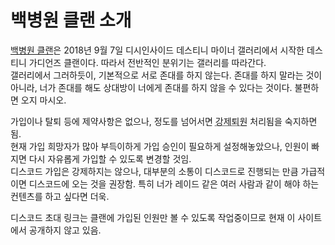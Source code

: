 ﻿# 백병원 클랜 소개
[백병원 클랜](https://www.bungie.net/ko/ClanV2?groupid=3329976)은 2018년 9월 7일 디시인사이드 데스티니 마이너 갤러리에서 시작한 데스티니 가디언즈 클랜이다. 따라서 전반적인 분위기는 갤러리를 따라간다.  
갤러리에서 그러하듯이, 기본적으로 서로 존대를 하지 않는다. 존대를 하지 말라는 것이 아니라, 너가 존대를 해도 상대방이 너에게 존대를 하지 않을 수 있다는 것이다. 불편하면 오지 마시오.  
  
가입이나 탈퇴 등에 제약사항은 없으나, 정도를 넘어서면 <abbr title="차단">강제퇴원</abbr> 처리됨을 숙지하면 됨.  
현재 가입 희망자가 많아 부득이하게 가입 승인이 필요하게 설정해놓았으나, 인원이 빠지면 다시 자유롭게 가입할 수 있도록 변경할 것임.  
디스코드 가입은 강제하지는 않으나, 대부분의 소통이 디스코드로 진행되는 만큼 가급적이면 디스코드에 오는 것을 권장함. 특히 너가 레이드 같은 여러 사람과 같이 해야 하는 컨텐츠를 하고 싶다면 더욱.    
  
디스코드 초대 링크는 클랜에 가입된 인원만 볼 수 있도록 작업중이므로 현재 이 사이트에서 공개하지 않고 있음.